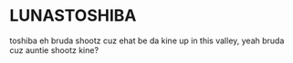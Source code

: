 # LUNASTOSHIBA
toshiba
eh bruda shootz cuz ehat be da kine up in this valley, yeah bruda cuz auntie shootz kine?
